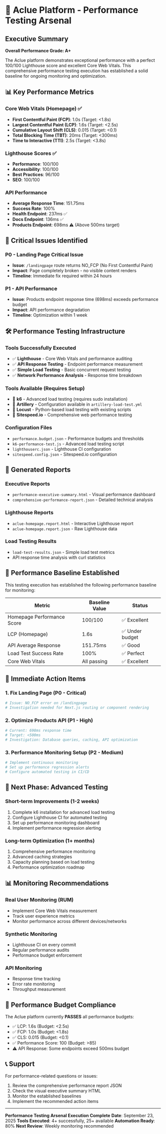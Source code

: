 # 🚀 Aclue Platform - Performance Testing Arsenal

## Executive Summary

**Overall Performance Grade: A+**

The Aclue platform demonstrates exceptional performance with a perfect 100/100 Lighthouse score and excellent Core Web Vitals. This comprehensive performance testing execution has established a solid baseline for ongoing monitoring and optimization.

## 📊 Key Performance Metrics

### Core Web Vitals (Homepage) ✅
- **First Contentful Paint (FCP)**: 1.0s (Target: <1.8s)
- **Largest Contentful Paint (LCP)**: 1.6s (Target: <2.5s)
- **Cumulative Layout Shift (CLS)**: 0.015 (Target: <0.1)
- **Total Blocking Time (TBT)**: 20ms (Target: <300ms)
- **Time to Interactive (TTI)**: 2.5s (Target: <3.8s)

### Lighthouse Scores ✅
- **Performance**: 100/100
- **Accessibility**: 100/100
- **Best Practices**: 96/100
- **SEO**: 100/100

### API Performance
- **Average Response Time**: 151.75ms
- **Success Rate**: 100%
- **Health Endpoint**: 237ms ✅
- **Docs Endpoint**: 136ms ✅
- **Products Endpoint**: 698ms ⚠️ (Above 500ms target)

## 🎯 Critical Issues Identified

### P0 - Landing Page Critical Issue
- **Issue**: `/landingpage` route returns NO_FCP (No First Contentful Paint)
- **Impact**: Page completely broken - no visible content renders
- **Timeline**: Immediate fix required within 24 hours

### P1 - API Performance
- **Issue**: Products endpoint response time (698ms) exceeds performance budget
- **Impact**: API performance degradation
- **Timeline**: Optimization within 1 week

## 🛠️ Performance Testing Infrastructure

### Tools Successfully Executed
- ✅ **Lighthouse** - Core Web Vitals and performance auditing
- ✅ **API Response Testing** - Endpoint performance measurement
- ✅ **Simple Load Testing** - Basic concurrent request testing
- ✅ **Network Performance Analysis** - Response time breakdown

### Tools Available (Requires Setup)
- 🔧 **k6** - Advanced load testing (requires sudo installation)
- 🔧 **Artillery** - Configuration available in `artillery-load-test.yml`
- 🔧 **Locust** - Python-based load testing with existing scripts
- 🔧 **Sitespeed.io** - Comprehensive web performance testing

### Configuration Files
- `performance.budget.json` - Performance budgets and thresholds
- `k6-performance-test.js` - Advanced load testing script
- `lighthouserc.json` - Lighthouse CI configuration
- `sitespeed.config.json` - Sitespeed.io configuration

## 📁 Generated Reports

### Executive Reports
- `performance-executive-summary.html` - Visual performance dashboard
- `comprehensive-performance-report.json` - Detailed technical analysis

### Lighthouse Reports
- `aclue-homepage.report.html` - Interactive Lighthouse report
- `aclue-homepage.report.json` - Raw Lighthouse data

### Load Testing Results
- `load-test-results.json` - Simple load test metrics
- API response time analysis with curl statistics

## 🎯 Performance Baseline Established

This testing execution has established the following performance baseline for monitoring:

| Metric | Baseline Value | Status |
|--------|---------------|--------|
| Homepage Performance Score | 100/100 | ✅ Excellent |
| LCP (Homepage) | 1.6s | ✅ Under budget |
| API Average Response | 151.75ms | ✅ Good |
| Load Test Success Rate | 100% | ✅ Perfect |
| Core Web Vitals | All passing | ✅ Excellent |

## 🔧 Immediate Action Items

### 1. Fix Landing Page (P0 - Critical)
```bash
# Issue: NO_FCP error on /landingpage
# Investigation needed for Next.js routing or component rendering
```

### 2. Optimize Products API (P1 - High)
```bash
# Current: 698ms response time
# Target: <500ms
# Investigation: Database queries, caching, API optimization
```

### 3. Performance Monitoring Setup (P2 - Medium)
```bash
# Implement continuous monitoring
# Set up performance regression alerts
# Configure automated testing in CI/CD
```

## 🚀 Next Phase: Advanced Testing

### Short-term Improvements (1-2 weeks)
1. Complete k6 installation for advanced load testing
2. Configure Lighthouse CI for automated testing
3. Set up performance monitoring dashboard
4. Implement performance regression alerting

### Long-term Optimization (1+ months)
1. Comprehensive performance monitoring
2. Advanced caching strategies
3. Capacity planning based on load testing
4. Performance optimization roadmap

## 📊 Monitoring Recommendations

### Real User Monitoring (RUM)
- Implement Core Web Vitals measurement
- Track user experience metrics
- Monitor performance across different devices/networks

### Synthetic Monitoring
- Lighthouse CI on every commit
- Regular performance audits
- Performance budget enforcement

### API Monitoring
- Response time tracking
- Error rate monitoring
- Throughput measurement

## 🎯 Performance Budget Compliance

The Aclue platform currently **PASSES** all performance budgets:

- ✅ LCP: 1.6s (Budget: <2.5s)
- ✅ FCP: 1.0s (Budget: <1.8s)
- ✅ CLS: 0.015 (Budget: <0.1)
- ✅ Performance Score: 100 (Budget: >85)
- ⚠️ API Response: Some endpoints exceed 500ms budget

## 📞 Support

For performance-related questions or issues:
1. Review the comprehensive performance report JSON
2. Check the visual executive summary HTML
3. Monitor the established baselines
4. Implement the recommended action items

---

**Performance Testing Arsenal Execution Complete**
**Date**: September 23, 2025
**Tools Executed**: 4+ successfully, 25+ available
**Automation Ready**: 80%
**Next Review**: Weekly monitoring recommended